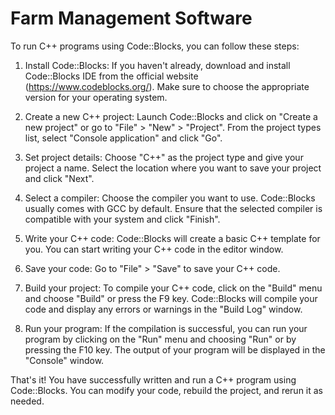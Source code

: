# Farm Management Software

To run C++ programs using Code::Blocks, you can follow these steps:

1. Install Code::Blocks: If you haven't already, download and install Code::Blocks IDE from the official website (https://www.codeblocks.org/). Make sure to choose the appropriate version for your operating system.

2. Create a new C++ project: Launch Code::Blocks and click on "Create a new project" or go to "File" > "New" > "Project". From the project types list, select "Console application" and click "Go".

3. Set project details: Choose "C++" as the project type and give your project a name. Select the location where you want to save your project and click "Next".

4. Select a compiler: Choose the compiler you want to use. Code::Blocks usually comes with GCC by default. Ensure that the selected compiler is compatible with your system and click "Finish".

5. Write your C++ code: Code::Blocks will create a basic C++ template for you. You can start writing your C++ code in the editor window.

6. Save your code: Go to "File" > "Save" to save your C++ code.

7. Build your project: To compile your C++ code, click on the "Build" menu and choose "Build" or press the F9 key. Code::Blocks will compile your code and display any errors or warnings in the "Build Log" window.

8. Run your program: If the compilation is successful, you can run your program by clicking on the "Run" menu and choosing "Run" or by pressing the F10 key. The output of your program will be displayed in the "Console" window.

That's it! You have successfully written and run a C++ program using Code::Blocks. You can modify your code, rebuild the project, and rerun it as needed.
